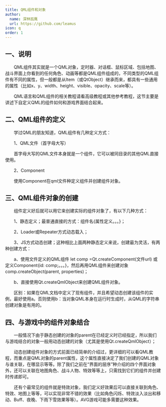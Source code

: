 ```yaml
---
title: QML组件和对象
author:
  name: 深林孤鹰
  url: https://github.com/leamus
icon: q
order: 1
---
```


## 一、说明

&emsp;&emsp;QML组件其实就是一个QML对象，定时器、对话框、鼠标区域、包括地图、战斗界面上你看到的任何角色、动画等都是QML组件组成的，不同类型的QML组件有不同的属性，但一般都是从Item（或QtObject）继承而来，都具有一些通用的属性（比如x、y、width、height、visible、opacity、scale等）。

&emsp;&emsp;QML语言和QML组件的相关教程请看高级教程或其他参考教程，这节主要是讲述下自定义QML的组件如何和游戏界面结合起来。

## 二、QML组件的定义

&emsp;&emsp;学过QML的朋友知道，QML组件有几种定义方式：

&emsp;&emsp;1、QML文件（首字母大写）

&emsp;&emsp;首字母大写的QML文件本身就是一个组件，它可以被同目录的其他QML直接使用。

&emsp;&emsp;2、Component

&emsp;&emsp;使用Component在qml文件种定义组件并创建组件对象。

## 三、QML组件对象的创建

&emsp;&emsp;组件定义好后就可以用它来创建实际的组件对象了，有以下几种方式：

&emsp;&emsp;1、静态定义；最普通直接的方式：组件名{属性定义。。。}；

&emsp;&emsp;2、Loader或Repeater方式动态载入；

&emsp;&emsp;3、JS方式动态创建；这种相比上面两种静态定义来说，创建最为灵活，有两种创建方式：

&emsp;&emsp;a、使用文件定义的QML组件 let comp =Qt.createComponent(文件url) 或 定义Component{id: comp;。。。}，然后再用QML组件来创建对象comp.createObject(parent, properties)；

&emsp;&emsp;b、直接使用Qt.createQmlObject来创建QML组件对象。

&emsp;&emsp;区别：如果在QML文档中定义了现有组件，并且希望动态创建该组件的实例，最好使用a。否则使用b：当对象QML本身在运行时生成时，从QML的字符串创建对象是有用的。

## 四、与游戏中的组件对象结合

&emsp;&emsp;一般情况下由于静态创建的对象的parent在已经定义时已经指定，所以我们与游戏结合的对象一般用动态创建的对象（尤其是使用Qt.createQmlObject）；

&emsp;&emsp;动态创建组件对象的方式前面已经简单的介绍过，更详细的可以看QML教程，而重点是QML对象的parent属性，这个属性直接决定了我们创建的QML对象与谁关联，在哪显示等等。除了我们之前在“界面的层序”种介绍的四个界面对象外，还可以关联在地图角色、战斗人物、特效等等上，只需找到它们的组件并创建时传递即可。

&emsp;&emsp;还有个最常见的组件就是特效对象，我们定义好效果后可以直接关联到角色、特效、地图上等等，可以实现非常不错的效果（比如角色闪烁、特效淡入淡出和移动、Buff、夜晚、下雨下雪效果等等）。AVG游戏可能多需要这种效果。
